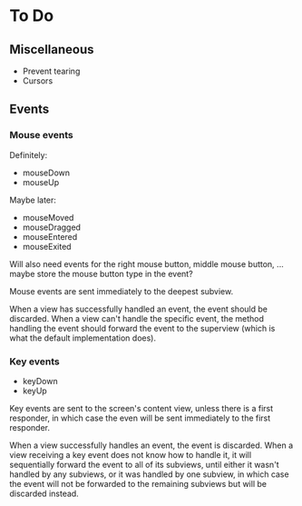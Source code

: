 To Do
=====

Miscellaneous
------------

* Prevent tearing
* Cursors

Events
------

### Mouse events

Definitely:

* mouseDown
* mouseUp

Maybe later:

* mouseMoved
* mouseDragged
* mouseEntered
* mouseExited

Will also need events for the right mouse button, middle mouse button, ... maybe store the mouse button type in the event?

Mouse events are sent immediately to the deepest subview.

When a view has successfully handled an event, the event should be discarded. When a view can't handle the specific event, the method handling the event should forward the event to the superview (which is what the default implementation does).

### Key events

* keyDown
* keyUp

Key events are sent to the screen's content view, unless there is a first responder, in which case the even will be sent immediately to the first responder.

When a view successfully handles an event, the event is discarded. When a view receiving a key event does not know how to handle it, it will sequentially forward the event to all of its subviews, until either it wasn't handled by any subviews, or it was handled by one subview, in which case the event will not be forwarded to the remaining subviews but will be discarded instead.
